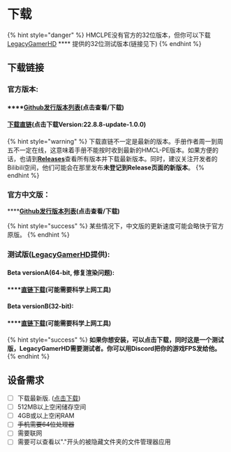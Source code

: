 # 下载

{% hint style="danger" %}
HMCLPE没有官方的32位版本，但你可以下载[LegacyGamerHD](https://github.com/LegacyGamerHD) **** 提供的32位测试版本(链接见下)
{% endhint %}

## 下载链接

### 官方版本:

#### ****[**Github发行版本列表**](https://github.com/Tungstend/HMCL-PE/releases)**(点击查看/下载)**

#### [下载直链](https://github.com/Tungstend/HMCL-PE/releases/download/22.8.8-update/HMCLPE-release.apk)(点击下载Version:22.8.8-update-1.0.0)

{% hint style="warning" %}
下载直链不一定是最新的版本。手册作者周一到周五不一定在线，这意味着手册不能按时收到最新的HMCL-PE版本。如果方便的话，也请到[**Releases**](https://github.com/Tungstend/HMCL-PE/releases)查看所有版本并下载最新版本。同时，建议关注开发者的Bilibili空间，他们可能会在那里发布**未登记到Release页面的新版本**。
{% endhint %}

### 官方中文版：

****[**Github发行版本列表**](https://github.com/Tungstend/HMCL-PE-CN/releases)**(点击查看/下载)**

{% hint style="success" %}
某些情况下，中文版的更新速度可能会略快于官方原版。
{% endhint %}

### 测试版([LegacyGamerHD](https://github.com/LegacyGamerHD)提供):

#### Beta versionA(64-bit, 修复渲染问题):

#### ****[**直链下载**](https://mega.nz/file/cWEhHZhK#xzLbhWfhXAEZpKfsquf8jrhZfxAxH38l1l6rddJLWPk)**(可能需要科学上网工具)**

#### Beta version**B**(32-bit):

#### ****[**直链下载**](https://mega.nz/file/0Hdz3LBY#bUfkaZIIy5jmHYINcxGDsqcfxcpv-z3uh3IITW-WPtY)**(可能需要科学上网工具)**

{% hint style="success" %}
**如果你想安装，可以点击下载，同时这是一个测试版，LegacyGamerHD需要测试者。你可以用Discord把你的游戏FPS发给他。**
{% endhint %}

## **设备需求**

* [ ] 下载最新版. ([点击下载](https://github.com/Tungstend/HMCL-PE/releases))
* [ ] 512MB以上空闲储存空间
* [ ] 4GB或以上空闲RAM
* [ ] ~~手机需要64位处理器~~
* [ ] 需要联网
* [ ] 需要可以查看以"."开头的被隐藏文件夹的文件管理器应用&#x20;
